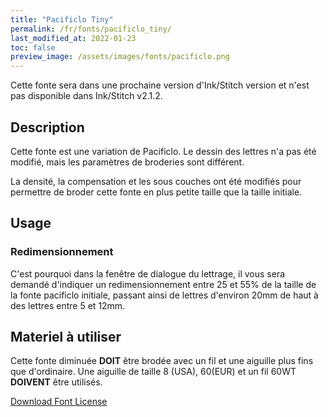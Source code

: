 ```yaml
---
title: "Pacificlo Tiny"
permalink: /fr/fonts/pacificlo_tiny/
last_modified_at: 2022-01-23
toc: false
preview_image: /assets/images/fonts/pacificlo.png
---
```



Cette fonte sera dans une prochaine version d'Ink/Stitch version et n'est pas disponible dans Ink/Stitch v2.1.2.

## Description


Cette fonte est une variation de Pacificlo. Le dessin des lettres n'a pas été modifié, mais les paramètres de broderies sont différent. 

La densité, la compensation et les sous couches ont été modifiés pour permettre de broder cette fonte en plus petite taille que la taille initiale.

## Usage
### Redimensionnement

C'est pourquoi dans la fenêtre de dialogue du lettrage, il vous sera demandé d'indiquer un redimensionnement entre 25 et 55% de la taille de la fonte pacificlo  initiale, passant ainsi de lettres d'environ 20mm de haut à des lettres entre 5 et 12mm.

## Materiel à utiliser

Cette fonte diminuée **DOIT** être brodée avec un fil et une aiguille plus fins que d'ordinaire. Une aiguille de taille 8 (USA), 60(EUR) et un fil 60WT **DOIVENT** être utilisés.

[Download Font License](https://github.com/inkstitch/inkstitch/tree/main/fonts/pacificlo_tiny/LICENSE)
